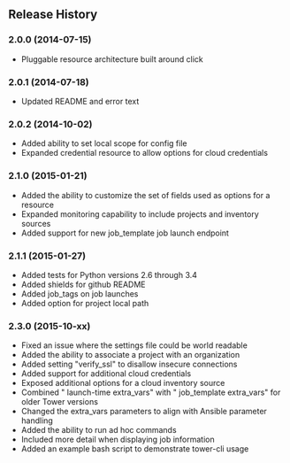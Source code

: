 ## Release History

### 2.0.0 (2014-07-15)

* Pluggable resource architecture built around click

### 2.0.1 (2014-07-18)

* Updated README and error text

### 2.0.2 (2014-10-02)

* Added ability to set local scope for config file
* Expanded credential resource to allow options for cloud credentials

### 2.1.0 (2015-01-21)

* Added the ability to customize the set of fields used as options for a resource
* Expanded monitoring capability to include projects and inventory sources
* Added support for new job_template job launch endpoint

### 2.1.1 (2015-01-27)

* Added tests for Python versions 2.6 through 3.4
* Added shields for github README
* Added job_tags on job launches
* Added option for project local path

### 2.3.0 (2015-10-xx)

* Fixed an issue where the settings file could be world readable
* Added the ability to associate a project with an organization
* Added setting "verify_ssl" to disallow insecure connections
* Added support for additional cloud credentials
* Exposed additional options for a cloud inventory source
* Combined " launch-time extra_vars" with " job_template extra_vars" for older Tower versions
* Changed the extra_vars parameters to align with Ansible parameter handling
* Added the ability to run ad hoc commands
* Included more detail when displaying job information
* Added an example bash script to demonstrate tower-cli usage

